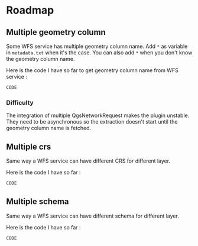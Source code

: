 # Roadmap

## Multiple geometry column 
Some WFS service has multiple geometry column name.
Add `*` as variable in `metadata.txt` when it's the case.
You can also add `*` when you don't know the geometry column name.

Here is the code I have so far to get geometry column name from WFS service :
```python
CODE
```

### Difficulty
The integration of multiple QgsNetworkRequest makes the plugin unstable.
They need to be asynchronous so the extraction doesn't start until the geometry column name is fetched.

## Multiple crs
Same way a WFS service can have different CRS for different layer.

Here is the code I have so far :
```python
CODE
```


## Multiple schema
Same way a WFS service can have different schema for different layer.

Here is the code I have so far :
```python
CODE
```
